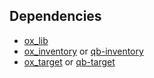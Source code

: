 ## Dependencies
- [ox_lib](https://github.com/overextended/ox_lib/releases)
- [ox_inventory](https://github.com/overextended/ox_inventory/releases) or [qb-inventory](https://github.com/qbcore-framework/qb-inventory/releases)
- [ox_target](https://github.com/overextended/ox_target/releases) or [qb-target](https://github.com/qbcore-framework/qb-target)
